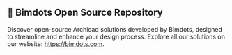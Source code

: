 ## 💙 Bimdots Open Source Repository

Discover open-source Archicad solutions developed by Bimdots, designed to streamline and enhance your design process. Explore all our solutions on our website: https://bimdots.com.
